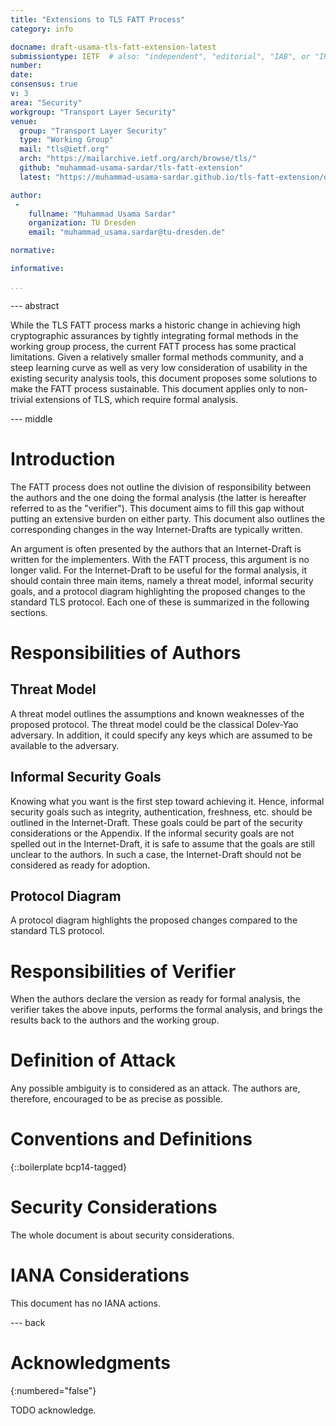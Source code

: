 ```yaml
---
title: "Extensions to TLS FATT Process"
category: info

docname: draft-usama-tls-fatt-extension-latest
submissiontype: IETF  # also: "independent", "editorial", "IAB", or "IRTF"
number:
date:
consensus: true
v: 3
area: "Security"
workgroup: "Transport Layer Security"
venue:
  group: "Transport Layer Security"
  type: "Working Group"
  mail: "tls@ietf.org"
  arch: "https://mailarchive.ietf.org/arch/browse/tls/"
  github: "muhammad-usama-sardar/tls-fatt-extension"
  latest: "https://muhammad-usama-sardar.github.io/tls-fatt-extension/draft-usama-tls-fatt-extension.html"

author:
 -
    fullname: "Muhammad Usama Sardar"
    organization: TU Dresden
    email: "muhammad_usama.sardar@tu-dresden.de"

normative:

informative:

...
```


--- abstract

While the TLS FATT process marks a historic change in achieving high cryptographic assurances by tightly integrating formal methods in the working group process, the current FATT process has some practical limitations. Given a relatively smaller formal methods community, and a steep learning curve as well as very low consideration of usability in the existing security analysis tools, this document proposes some solutions to make the FATT process sustainable. This document applies only to non-trivial extensions of TLS, which require formal analysis.


--- middle

# Introduction
The FATT process does not outline the division of responsibility between the authors and the one doing the formal analysis (the latter is hereafter referred to as the "verifier"). This document aims to fill this gap without putting an extensive burden on either party. This document also outlines the corresponding changes in the way Internet-Drafts are typically written.

An argument is often presented by the authors that an Internet-Draft is written for the implementers. With the FATT process, this argument is no longer valid. For the Internet-Draft to be useful for the formal analysis, it should contain three main items, namely a threat model, informal security goals, and a protocol diagram highlighting the proposed changes to the standard TLS protocol. Each one of these is summarized in the following sections.

[comment]: <> (The goal of authors of Internet-Draft is to ...)

# Responsibilities of Authors

## Threat Model
A threat model outlines the assumptions and known weaknesses of the proposed protocol. The threat model could be the classical Dolev-Yao adversary. In addition, it could specify any keys which are assumed to be available to the adversary.

## Informal Security Goals
Knowing what you want is the first step toward achieving it. Hence, informal security goals such as integrity, authentication, freshness, etc. should be outlined in the Internet-Draft. These goals could be part of the security considerations or the Appendix.
If the informal security goals are not spelled out in the Internet-Draft, it is safe to assume that the goals are still unclear to the authors. In such a case, the Internet-Draft should not be considered as ready for adoption.

## Protocol Diagram
A protocol diagram highlights the proposed changes compared to the standard TLS protocol.

# Responsibilities of Verifier
When the authors declare the version as ready for formal analysis, the verifier takes the above inputs, performs the formal analysis, and brings the results back to the authors and the working group.

[comment]: <> (This most likely needs some coordination with the authors.)

# Definition of Attack
Any possible ambiguity is to considered as an attack. The authors are, therefore, encouraged to be as precise as possible.

# Conventions and Definitions

{::boilerplate bcp14-tagged}


# Security Considerations

The whole document is about security considerations.


# IANA Considerations

This document has no IANA actions.


--- back

# Acknowledgments
{:numbered="false"}

TODO acknowledge.

